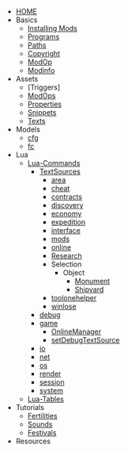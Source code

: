 <!-- _sidebar.md -->

- [HOME](/en/)
- Basics
  - [Installing Mods](/en/basics/installing)
  - [Programs](/en/basics/programs)
  - [Paths](/en/basics/path)
  - [Copyright](/en/basics/copyright)
  - [ModOp](/en/basics/modop)
  - [Modinfo](/en/basics/modinfo)
- Assets
  - [Triggers]
  - [ModOps](/en/Assets/ModOp)
  - [Properties](/en/Assets/Properties)
  - [Snippets](/en/Assets/snippets)
  - [Texts](/en/Assets/Texts)
- Models
  - [cfg](/en/Models/cfg)
  - [fc](/en/Models/fc)
- Lua
  - [Lua-Commands](/en/commands/index)
    - [TextSources](/en/commands/TextSources/ts)
      - [area](/en/commands/TextSources/area)
      - [cheat](/en/commands/TextSources/cheat)
      - [contracts](/en/commands/TextSources/contracts)
      - [discovery](/en/commands/TextSources/discovery)
      - [economy](/en/commands/TextSources/economy)
      - [expedition](/en/commands/TextSources/expedition)
      - [interface](/en/commands/TextSources/interface)
      - [mods](/en/commands/TextSources/mods)
      - [online](/en/commands/TextSources/online)
      - [Research](/en/commands/TextSources/research)
      - Selection
        - Object
          - [Monument](/en/commands/TextSources/Selection/Object/monument)
          - [Shipyard](/en/commands/TextSources/Selection/Object/shipyard)
      - [toolonehelper](/en/commands/TextSources/toolonehelper)
      - [winlose](/en/commands/TextSources/winlose)
    - [debug](/en/commands/debug/debug)
    - [game](/en/commands/game/game)
      - [OnlineManager](/en/commands/game/OnlineManager)
      - [setDebugTextSource](/en/commands/game/setDebugTextSource)
    - [io](/en/commands/io/io)
    - [net](/en/commands/net/net)
    - [os](/en/commands/os/os)
    - [render](/en/commands/render/render)
    - [session](/en/commands/session/session)
    - [system](/en/commands/system/system)
  - [Lua-Tables](/en/tables/event)
- Tutorials
  - [Fertilities](/en/tutorials/MapFertilities)
  - [Sounds](/en/tutorials/sounds)
  - [Festivals](/en/tutorials/Festivals)
- Resources